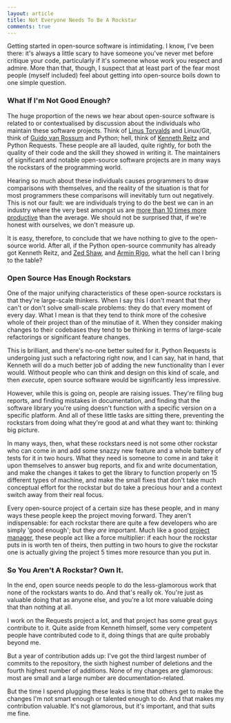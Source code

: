 ```yaml
---
layout: article
title: Not Everyone Needs To Be A Rockstar
comments: true
---
```


Getting started in open-source software is intimidating. I know, I've been
there: it's always a little scary to have someone you've never met before
critique your code, particularly if it's someone whose work you respect and
admire. More than that, though, I suspect that at least part of the fear most
people (myself included) feel about getting into open-source boils down to one
simple question.

### What If I'm Not Good Enough?

The huge proportion of the news we hear about open-source software is related
to or contextualised by discussion about the individuals who maintain these
software projects. Think of [Linus Torvalds](http://en.wikipedia.org/wiki/Linus_Torvalds)
and Linux/Git, think of [Guido van Rossum](http://en.wikipedia.org/wiki/Guido_van_Rossum)
and Python; hell, think of [Kenneth Reitz](https://twitter.com/kennethreitz)
and Python Requests. These people are all lauded, quite rightly, for both the
quality of their code and the skill they showed in writing it. The maintainers
of significant and notable open-source software projects are in many ways the
rockstars of the programming world.

Hearing so much about these individuals causes programmers to draw comparisons
with themselves, and the reality of the situation is that for most programmers
these comparisons will inevitably turn out negatively. This is not our fault:
we are individuals trying to do the best we can in an industry where the very
best amongst us are [more than 10 times more productive](http://en.wikipedia.org/wiki/The_Mythical_Man-Month)
than the average. We should not be surprised that, if we're honest with
ourselves, we don't measure up.

It is easy, therefore, to conclude that we have nothing to give to the
open-source world. After all, if the Python open-source community has already
got Kenneth Reitz, and [Zed Shaw](http://learnpythonthehardway.org/), and
[Armin Rigo](http://pypy.org/), what the hell can I bring to the table?

### Open Source Has Enough Rockstars

One of the major unifying characteristics of these open-source rockstars is
that they're large-scale thinkers. When I say this I don't meant that they
can't or don't solve small-scale problems: they do that every moment of every
day. What I mean is that they tend to think more of the cohesive whole of their
project than of the minutiae of it. When they consider making changes to their
codebases they tend to be thinking in terms of large-scale refactorings or
significant feature changes.

This is brilliant, and there's no-one better suited for it. Python Requests is
undergoing just such a refactoring right now, and I can say, hat in hand, that
Kenneth will do a much better job of adding the new functionality than I ever
would. Without people who can think and design on this kind of scale, and then
_execute_, open source software would be significantly less impressive.

However, while this is going on, people are raising issues. They're filing bug
reports, and finding mistakes in documentation, and finding that the software
library you're using doesn't function with a specific version on a specific
platform. And all of these little tasks are sitting there, preventing the
rockstars from doing what they're good at and what they want to: thinking big
picture.

In many ways, then, what these rockstars need is not some other rockstar who
can come in and add some snazzy new feature and a whole battery of tests for it
in two hours. What they need is someone to come in and take it upon themselves
to answer bug reports, and fix and write documentation, and make the changes it
takes to get the library to function properly on 15 different types of machine,
and make the small fixes that don't take much conceptual effort for the
rockstar but do take a precious hour and a context switch away from their real
focus.

Every open-source project of a certain size has these people, and in many ways
these people keep the project moving forward. They aren't indispensable: for
each rockstar there are quite a few developers who are simply 'good enough';
but they _are_ important. Much like a good [project manager](http://www.joelonsoftware.com/items/2009/03/09.html),
these people act like a force multiplier: if each hour the rockstar puts in is
worth ten of theirs, then putting in two hours to give the rockstar one is
actually giving the project 5 times more resource than you put in.

### So You Aren't A Rockstar? Own It.

In the end, open source needs people to do the less-glamorous work that none of the rockstars wants to do. And that's really ok. You're just as valuable doing
that as anyone else, and you're a lot more valuable doing that than nothing at
all.

I work on the Requests project a lot, and that project has some great guys
contribute to it. Quite aside from Kenneth himself, some very competent people
have contributed code to it, doing things that are quite probably beyond me.

But a year of contribution adds up: I've got the third largest number of
commits to the repository, the sixth highest number of deletions and the fourth
highest number of additions. None of my changes are glamorous: most are small
and a large number are documentation-related.

But the time I spend plugging these leaks is time that others get to make the
changes I'm not smart enough or talented enough to do. And that makes my
contribution valuable. It's not glamorous, but it's important, and that suits
me fine.

